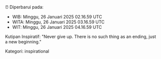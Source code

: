 ⏰ Diperbarui pada:
- WIB: Minggu, 26 Januari 2025 02.16.59 UTC
- WITA: Minggu, 26 Januari 2025 03.16.59 UTC
- WIT: Minggu, 26 Januari 2025 04.16.59 UTC

Kutipan Inspiratif:
"Never give up. There is no such thing as an ending, just a new beginning."


Kategori: inspirational

